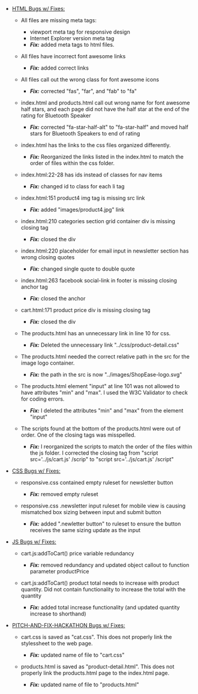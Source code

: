 - <ins>HTML Bugs w/ Fixes:</ins>

  - All files are missing meta tags:

    - viewport meta tag for responsive design
    - Internet Explorer version meta tag
    - **_Fix:_** added meta tags to html files.

  - All files have incorrect font awesome links

    - **_Fix:_** added correct links

  - All files call out the wrong class for font awesome icons

    - **_Fix:_** corrected "fas", "far", and "fab" to "fa"

  - index.html and products.html call out wrong name for font awesome half
    stars, and each page did not have the half star at the end of the rating for
    Bluetooth Speaker

    - **_Fix:_** corrected "fa-star-half-alt" to "fa-star-half" and moved half
      stars for Bluetooth Speakers to end of rating

  - index.html has the links to the css files organized differently.

    - **_Fix:_** Reorganized the links listed in the index.html to match the order of files within the css folder.

  - index.html:22-28 has ids instead of classes for nav items

    - **_Fix:_** changed id to class for each li tag

  - index.html:151 product4 img tag is missing src link

    - **_Fix:_** added "images/product4.jpg" link

  - index.html:210 categories section grid container div is missing closing tag

    - **_Fix:_** closed the div

  - index.html:220 placeholder for email input in newsletter section has wrong
    closing quotes

    - **_Fix:_** changed single quote to double quote

  - index.html:263 facebook social-link in footer is missing closing anchor tag

    - **_Fix:_** closed the anchor

  - cart.html:171 product price div is missing closing tag

    - **_Fix:_** closed the div

  - The products.html has an unnecessary link in line 10 for css.

    - **_Fix:_** Deleted the unnecessary link "../css/product-detail.css"

  - The products.html needed the correct relative path in the src for the image logo container.

    - **_Fix:_** the path in the src is now "../images/ShopEase-logo.svg"

  - The products.html element "input" at line 101 was not allowed to have attributes "min" and "max". I used the W3C Validator to check for coding errors.

    - **_Fix:_** I deleted the attributes "min" and "max" from the element "input"

  - The scripts found at the bottom of the products.html were out of order. One of the closing tags was misspelled.

    - **_Fix:_** I reorganized the scripts to match the order of the files within the js folder. I corrected the closing tag from "script src='../js/cart.js' /scrip" to "script src='../js/cart.js' /script"

- <ins>CSS Bugs w/ Fixes:</ins>

  - responsive.css contained empty ruleset for newsletter button

    - **_Fix:_** removed empty ruleset

  - responsive.css .newsletter input ruleset for mobile view is causing
    mismatched box sizing between input and submit button
    - **_Fix:_** added ".newletter button" to ruleset to ensure the button
      receives the same sizing update as the input

- <ins>JS Bugs w/ Fixes:</ins>

  - cart.js:addToCart() price variable redundancy

    - **_Fix:_** removed redundancy and updated object callout to function
      parameter productPrice

  - cart.js:addToCart() product total needs to increase with product quantity.
    Did not contain functionality to increase the total with the quantity

    - **_Fix:_** added total increase functionality (and updated quantity
      increase to shorthand)

- <ins>PITCH-AND-FIX-HACKATHON Bugs w/ Fixes:</ins>

  - cart.css is saved as "cat.css". This does not properly link the stylessheet to the web page.

    - **_Fix:_** updated name of file to "cart.css"

  - products.html is saved as "product-detail.html". This does not properly link the products.html page to the index.html page.

    - **_Fix:_** updated name of file to "products.html"

